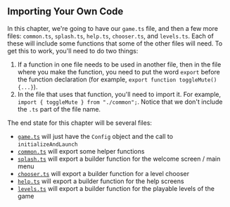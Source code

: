 ## Importing Your Own Code

In this chapter, we're going to have our `game.ts` file, and then a few more
files: `common.ts`, `splash.ts`, `help.ts`, `chooser.ts`, and `levels.ts`.  Each
of these will include some functions that some of the other files will need.  To
get this to work, you'll need to do two things:

1. If a function in one file needs to be used in another file, then in the file
   where you make the function, you need to put the word `export` before the
   function declaration (for example, `export function toggleMute() {...}`).
2. In the file that uses that function, you'll need to import it.  For example,
   `import { toggleMute } from "./common";`.  Notice that we don't include the
   `.ts` part of the file name.

The end state for this chapter will be several files:

- [`game.ts`](game.ts) will just have the `Config` object and the call to
  `initializeAndLaunch`
- [`common.ts`](common.ts) will export some helper functions
- [`splash.ts`](splash.ts) will export a builder function for the welcome screen / main menu
- [`chooser.ts`](chooser.ts) will export a builder function for a level chooser
- [`help.ts`](help.ts) will export a builder function for the help screens
- [`levels.ts`](levels.ts) will export a builder function for the playable levels of the game
